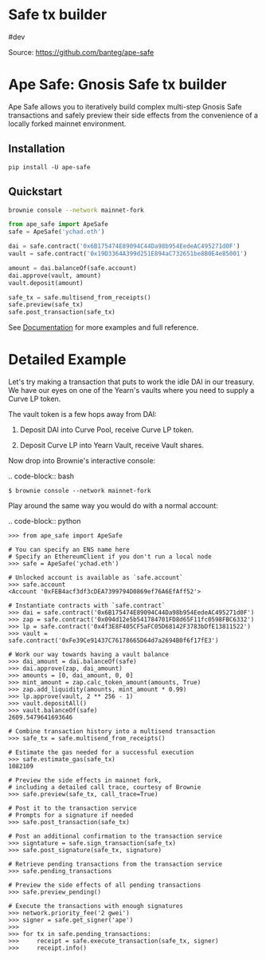 # Safe tx builder
#dev 

Source: https://github.com/banteg/ape-safe

# Ape Safe: Gnosis Safe tx builder

Ape Safe allows you to iteratively build complex multi-step Gnosis Safe transactions and safely preview their side effects from the convenience of a locally forked mainnet environment.

## Installation

```
pip install -U ape-safe
```

## Quickstart

```bash
brownie console --network mainnet-fork
```

```python
from ape_safe import ApeSafe
safe = ApeSafe('ychad.eth')

dai = safe.contract('0x6B175474E89094C44Da98b954EedeAC495271d0F')
vault = safe.contract('0x19D3364A399d251E894aC732651be8B0E4e85001')

amount = dai.balanceOf(safe.account)
dai.approve(vault, amount)
vault.deposit(amount)

safe_tx = safe.multisend_from_receipts()
safe.preview(safe_tx)
safe.post_transaction(safe_tx)
```

See [Documentation](https://safe.ape.tax/) for more examples and full reference.

# Detailed Example

Let's try making a transaction that puts to work the idle DAI in our treasury.
We have our eyes on one of the Yearn's vaults where you need to supply a Curve LP token.

The vault token is a few hops away from DAI:

1. Deposit DAI into Curve Pool, receive Curve LP token.

2. Deposit Curve LP into Yearn Vault, receive Vault shares.

Now drop into Brownie's interactive console:

.. code-block:: bash

    $ brownie console --network mainnet-fork

Play around the same way you would do with a normal account:

.. code-block:: python

    >>> from ape_safe import ApeSafe
    
    # You can specify an ENS name here
    # Specify an EthereumClient if you don't run a local node
    >>> safe = ApeSafe('ychad.eth')
    
    # Unlocked account is available as `safe.account`
    >>> safe.account
    <Account '0xFEB4acf3df3cDEA7399794D0869ef76A6EfAff52'>

    # Instantiate contracts with `safe.contract`
    >>> dai = safe.contract('0x6B175474E89094C44Da98b954EedeAC495271d0F')
    >>> zap = safe.contract('0x094d12e5b541784701FD8d65F11fc0598FBC6332')
    >>> lp = safe.contract('0x4f3E8F405CF5aFC05D68142F3783bDfE13811522')
    >>> vault = safe.contract('0xFe39Ce91437C76178665D64d7a2694B0f6f17fE3')

    # Work our way towards having a vault balance
    >>> dai_amount = dai.balanceOf(safe)
    >>> dai.approve(zap, dai_amount)
    >>> amounts = [0, dai_amount, 0, 0]
    >>> mint_amount = zap.calc_token_amount(amounts, True)
    >>> zap.add_liquidity(amounts, mint_amount * 0.99)
    >>> lp.approve(vault, 2 ** 256 - 1)
    >>> vault.depositAll()
    >>> vault.balanceOf(safe)
    2609.5479641693646

    # Combine transaction history into a multisend transaction
    >>> safe_tx = safe.multisend_from_receipts()

    # Estimate the gas needed for a successful execution
    >>> safe.estimate_gas(safe_tx)
    1082109

    # Preview the side effects in mainnet fork,
    # including a detailed call trace, courtesy of Brownie
    >>> safe.preview(safe_tx, call_trace=True)

    # Post it to the transaction service
    # Prompts for a signature if needed
    >>> safe.post_transaction(safe_tx)

    # Post an additional confirmation to the transaction service
    >>> signtature = safe.sign_transaction(safe_tx)
    >>> safe.post_signature(safe_tx, signature)

    # Retrieve pending transactions from the transaction service
    >>> safe.pending_transactions
    
    # Preview the side effects of all pending transactions
    >>> safe.preview_pending()

    # Execute the transactions with enough signatures
    >>> network.priority_fee('2 gwei')
    >>> signer = safe.get_signer('ape')
    >>>
    >>> for tx in safe.pending_transactions:
    >>>     receipt = safe.execute_transaction(safe_tx, signer)
    >>>     receipt.info()
